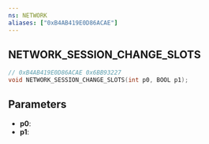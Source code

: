 ```yaml
---
ns: NETWORK
aliases: ["0xB4AB419E0D86ACAE"]
---
```

## NETWORK_SESSION_CHANGE_SLOTS

```c
// 0xB4AB419E0D86ACAE 0x6BB93227
void NETWORK_SESSION_CHANGE_SLOTS(int p0, BOOL p1);
```


## Parameters
* **p0**: 
* **p1**: 

